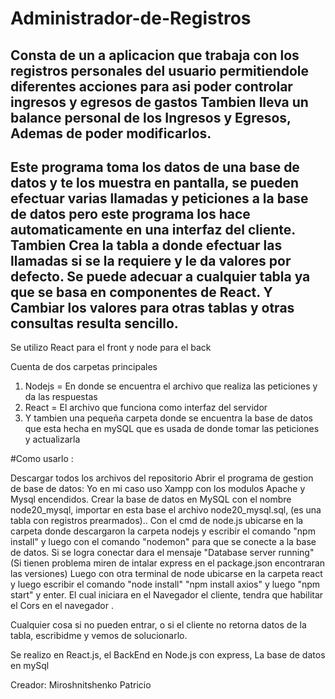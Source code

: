 # Administrador-de-Registros

## Consta de un a aplicacion que trabaja con los registros personales del usuario permitiendole diferentes acciones para asi poder controlar ingresos y egresos de gastos Tambien lleva un balance personal de los Ingresos y Egresos, Ademas de poder modificarlos.

## Este programa toma los datos de una base de datos y te los muestra en pantalla, se pueden efectuar varias llamadas y peticiones a la base de datos pero este programa los hace automaticamente en una interfaz del cliente. Tambien Crea la tabla a donde efectuar las llamadas si se la requiere y le da valores por defecto. Se puede adecuar a cualquier tabla ya que se basa en componentes de React. Y Cambiar los valores para otras tablas y otras consultas resulta sencillo.

Se utilizo React para el front y node para el back

Cuenta de dos carpetas principales
1) Nodejs = En donde se encuentra el archivo que realiza las peticiones y da las respuestas
2) React = El archivo que funciona como interfaz del servidor
3) Y tambien una  pequeña carpeta donde se encuentra la base de datos que esta hecha en mySQL que es usada de donde tomar las peticiones y actualizarla


#Como usarlo : 

Descargar todos los archivos del repositorio
Abrir el programa de gestion de base de datos: Yo en mi caso uso Xampp con los modulos Apache y Mysql encendidos.
Crear la base de datos en MySQL con el nombre node20_mysql, importar en esta base el archivo node20_mysql.sql, (es una tabla con registros prearmados)..
Con el cmd de node.js ubicarse en la carpeta  donde descargaron la carpeta nodejs y escribir el comando "npm install" y luego con el comando "nodemon" para que se conecte a la base de datos. Si se logra conectar dara el mensaje "Database server running" (Si tienen problema miren de intalar express en el package.json encontraran las versiones)
Luego con otra terminal de node ubicarse en la carpeta react y luego escribir el comando "node install" "npm  install axios" y luego  "npm start" y enter.
El cual iniciara en el Navegador el cliente, tendra que habilitar el Cors en el navegador . 

Cualquier cosa si no pueden entrar, o si el cliente no retorna datos de la tabla, escribidme y vemos de solucionarlo.



Se realizo en React.js, el BackEnd  en Node.js con express, La base de datos en mySql


Creador: Miroshnitshenko Patricio

